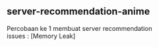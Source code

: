 ## server-recommendation-anime
Percobaan ke 1 membuat server recommendation\
issues : [Memory Leak]
